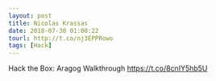 ```yaml
---
layout: post
title: Nicolas Krassas
date: 2018-07-30 01:00:22
tourl: http://t.co/nj3EPPRowo
tags: [Hack]
---
```

Hack the Box: Aragog Walkthrough https://t.co/8cnIY5hb5U
